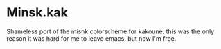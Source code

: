 # Minsk.kak

Shameless port of the misnk colorscheme for kakoune, this was
the only reason it was hard for me to leave emacs, but now
I'm free.
